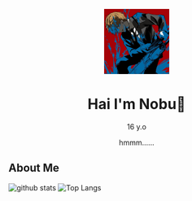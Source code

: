 <p align="center">
<img src="profile.png" width="128" height="128"/>
</p>
<h1 align='center'>Hai I'm Nobu👋</h1>
<p align='center'>16 y.o</p>
<p align='center'>hmmm......</p>
<h2>About Me</h2

![github stats](https://github-readme-stats.vercel.app/api?username=Nobuyaki&layout=compact&theme=tokyonight)
![Top Langs](https://github-readme-stats.vercel.app/api/top-langs/?username=Nobuyaki&count_private=true&show_icons=true&theme=tokyonight)
